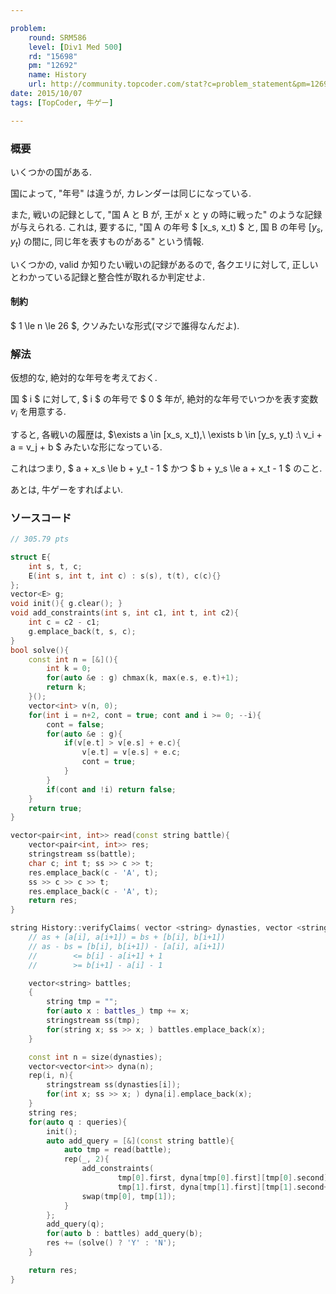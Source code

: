 ```yaml
---

problem:
    round: SRM586
    level: [Div1 Med 500]
    rd: "15698"
    pm: "12692"
    name: History
    url: http://community.topcoder.com/stat?c=problem_statement&pm=12692&rd=15698
date: 2015/10/07
tags: [TopCoder, 牛ゲー]

---
```


### 概要

いくつかの国がある.

国によって, "年号" は違うが, カレンダーは同じになっている.

また, 戦いの記録として, "国 A と B が, 王が x と y の時に戦った" のような記録が与えられる.
これは, 要するに, "国 A の年号 $ [x_s, x_t) $ と, 国 B の年号 $[y_s, y_t)$ の間に, 同じ年を表すものがある" という情報.

いくつかの, valid か知りたい戦いの記録があるので, 各クエリに対して, 正しいとわかっている記録と整合性が取れるか判定せよ.

#### 制約

$ 1 \le n \le 26 $, クソみたいな形式(マジで誰得なんだよ).

### 解法

仮想的な, 絶対的な年号を考えておく.

国 $ i $ に対して, $ i $ の年号で $ 0 $ 年が, 絶対的な年号でいつかを表す変数 $v_i$ を用意する.

すると, 各戦いの履歴は, $\exists a \in [x_s, x_t),\ \exists b \in [y_s, y_t) :\ v_i + a = v_j + b $ みたいな形になっている.

これはつまり, $ a + x_s \le b + y_t - 1 $ かつ $ b + y_s \le a + x_t - 1 $ のこと.

あとは, 牛ゲーをすればよい.


### ソースコード

~~~ cpp
// 305.79 pts

struct E{
    int s, t, c;
    E(int s, int t, int c) : s(s), t(t), c(c){}
};
vector<E> g;
void init(){ g.clear(); }
void add_constraints(int s, int c1, int t, int c2){
    int c = c2 - c1;
    g.emplace_back(t, s, c);
}
bool solve(){
    const int n = [&](){
        int k = 0;
        for(auto &e : g) chmax(k, max(e.s, e.t)+1);
        return k;
    }();
    vector<int> v(n, 0);
    for(int i = n+2, cont = true; cont and i >= 0; --i){
        cont = false;
        for(auto &e : g){
            if(v[e.t] > v[e.s] + e.c){
                v[e.t] = v[e.s] + e.c;
                cont = true;
            }
        }
        if(cont and !i) return false;
    }
    return true;
}

vector<pair<int, int>> read(const string battle){
    vector<pair<int, int>> res;
    stringstream ss(battle);
    char c; int t; ss >> c >> t;
    res.emplace_back(c - 'A', t);
    ss >> c >> c >> t;
    res.emplace_back(c - 'A', t);
    return res;
}

string History::verifyClaims( vector <string> dynasties, vector <string> battles_, vector <string> queries ){
    // as + [a[i], a[i+1]) = bs + [b[i], b[i+1])
    // as - bs = [b[i], b[i+1]) - [a[i], a[i+1])
    //        <= b[i] - a[i+1] + 1
    //        >= b[i+1] - a[i] - 1

    vector<string> battles;
    {
        string tmp = "";
        for(auto x : battles_) tmp += x;
        stringstream ss(tmp);
        for(string x; ss >> x; ) battles.emplace_back(x);
    }

    const int n = size(dynasties);
    vector<vector<int>> dyna(n);
    rep(i, n){
        stringstream ss(dynasties[i]);
        for(int x; ss >> x; ) dyna[i].emplace_back(x);
    }
    string res;
    for(auto q : queries){
        init();
        auto add_query = [&](const string battle){
            auto tmp = read(battle);
            rep(_, 2){
                add_constraints(
                        tmp[0].first, dyna[tmp[0].first][tmp[0].second],
                        tmp[1].first, dyna[tmp[1].first][tmp[1].second+1] - 1);
                swap(tmp[0], tmp[1]);
            }
        };
        add_query(q);
        for(auto b : battles) add_query(b);
        res += (solve() ? 'Y' : 'N');
    }

    return res;
}
~~~

